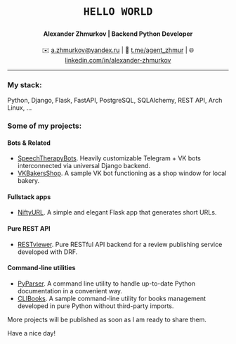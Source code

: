 # <p align="center">`HELLO WORLD`</p>

#### <p align="center">Alexander Zhmurkov | Backend Python Developer</p>

<p align="center">✉️ <a href="mailto:a.zhmurkov@yandex.ru">a.zhmurkov@yandex.ru</a> | 💬 <a href="https://t.me/agent_zhmur">t.me/agent_zhmur</a> | 🌐 <a href="https://linkedin.com/in/alexander-zhmurkov">linkedin.com/in/alexander-zhmurkov</a></p>

---

### My stack:
Python, Django, Flask, FastAPI, PostgreSQL, SQLAlchemy, REST API, Arch Linux, ...


### Some of my projects:

#### Bots & Related
* <a href="https://github.com/zhmur-dev/SpeechTherapyBots">SpeechTherapyBots</a>. Heavily customizable Telegram + VK bots interconnected via universal Django backend.
* <a href="https://github.com/zhmur-dev/VKBakersShop">VKBakersShop</a>. A sample VK bot functioning as a shop window for local bakery.

#### Fullstack apps
* <a href="https://github.com/zhmur-dev/NiftyURL">NiftyURL</a>. A simple and elegant Flask app that generates short URLs.

#### Pure REST API
* <a href="https://github.com/zhmur-dev/RESTviewer">RESTviewer</a>. Pure RESTful API backend for a review publishing service developed with DRF.

#### Command-line utilities
* <a href="https://github.com/zhmur-dev/PyParser">PyParser</a>. A command line utility to handle up-to-date Python documentation in a convenient way.
* <a href="https://github.com/zhmur-dev/CLIBooks">CLIBooks</a>. A sample command-line utility for books management developed in pure Python without third-party imports.

More projects will be published as soon as I am ready to share them.

Have a nice day!
